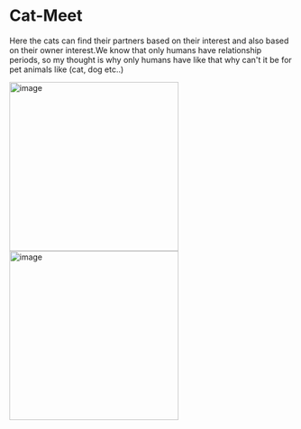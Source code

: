 # Cat-Meet
Here the cats can find their partners based on their interest and also based on their owner interest.We know that only humans have relationship periods, so my thought is why only humans have like that why can't it be for pet animals like (cat, dog etc..)

<img width="300" height="300" alt="image" src="https://github.com/user-attachments/assets/735ace54-e89c-42e0-b7da-f023919b6965" />

<img width="300" height="300" alt="image" src="https://github.com/user-attachments/assets/3ec73f3d-fc07-446a-9727-084afb694d55" />
